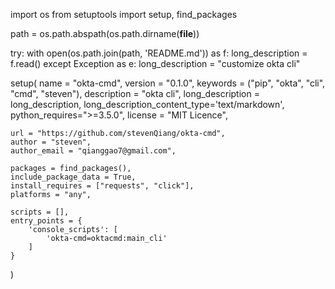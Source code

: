 import os
from setuptools import setup, find_packages


path = os.path.abspath(os.path.dirname(__file__))

try:
  with open(os.path.join(path, 'README.md')) as f:
    long_description = f.read()
except Exception as e:
  long_description = "customize okta cli"

setup(
    name = "okta-cmd",
    version = "0.1.0",
    keywords = ("pip", "okta", "cli", "cmd", "steven"),
    description = "okta cli",
    long_description = long_description,
    long_description_content_type='text/markdown',
    python_requires=">=3.5.0",
    license = "MIT Licence",

    url = "https://github.com/stevenQiang/okta-cmd",
    author = "steven",
    author_email = "qianggao7@gmail.com",

    packages = find_packages(),
    include_package_data = True,
    install_requires = ["requests", "click"],
    platforms = "any",

    scripts = [],
    entry_points = {
        'console_scripts': [
            'okta-cmd=oktacmd:main_cli'
        ]
    }
)